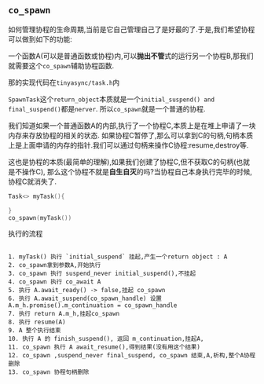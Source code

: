 ## `co_spawn`

如何管理协程的生命周期,当前是它自己管理自己了是好最的了.于是,我们希望协程可以做到如下的功能:

一个函数A(可以是普通函数或协程)内,可以**抛出不管**式的运行另一个协程B,那我们就需要这个`co_spawn`辅助协程函数.

那的实现代码在`tinyasync/task.h`内

`SpawnTask`这个`return_object`本质就是一个`initial_suspend() and final_suspend()`都是`nerver`.
所以`co_spawn`就是一个普通的协程.

我们知道如果一个普通函数A的内部,执行了一个协程C,本质上是在堆上申请了一块内存来存放协程的相关的状态.
如果协程C暂停了,那么可以拿到C的句柄,句柄本质上是上面申请的内存的指针.我们可以通过句柄来操作C协程:resume,destroy等.

这也是协程的本质(最简单的理解),如果我们创建了协程C,但不获取C的句柄(也就是不操作C),
那么这个协程不就是**自生自灭**的吗?当协程自己本身执行完毕的时候,协程C就消失了.


```cpp
Task<> myTask(){

}
co_spawn(myTask())
```

执行的流程

```plaintext

1. myTask() 执行 `initial_suspend` 挂起,产生一个return object : A
2. co_spawn拿到参数A,开始执行
3. co_spawn 执行 suspend_never initial_suspend(),不挂起
4. co_spawn 执行 co_await A
5. 执行 A.await_ready() -> false,挂起 co_spawn
6. 执行 A.await_suspend(co_spawn_handle) 设置 A.m_h.promise().m_continuation = co_spawn_handle
7. 执行 return A.m_h,挂起co_spawn
8. 执行 resume(A)
9. A 整个执行结束
10. 执行 A 的 finish_suspend(), 返回 m_continuation,挂起A,
11. co_spawn 执行 A await_resume(),得到结果(没有用这个结果)
12. co_spawn ,suspend_never final_suspend, co_spawn 结束,A,析构,整个A协程删除
13. co_spawn 协程句柄删除
```

